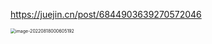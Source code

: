 https://juejin.cn/post/6844903639270572046

<img src="/Users/pulinghao/Library/Application Support/typora-user-images/image-20220818000605192.png" alt="image-20220818000605192" style="zoom:50%;" />

